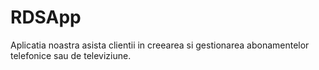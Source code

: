 # RDSApp
Aplicatia noastra asista clientii in creearea si gestionarea abonamentelor telefonice sau de televiziune. 
